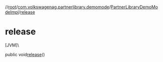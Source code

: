 //[root](../../../index.md)/[com.volkswagenag.partnerlibrary.demomode](../index.md)/[PartnerLibraryDemoModeImpl](index.md)/[release](release.md)

# release

[JVM]\

public void[release](release.md)()
